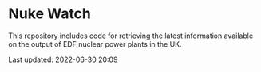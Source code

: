# Nuke Watch

This repository includes code for retrieving the latest information available on the output of EDF nuclear power plants in the UK.

Last updated: 2022-06-30 20:09